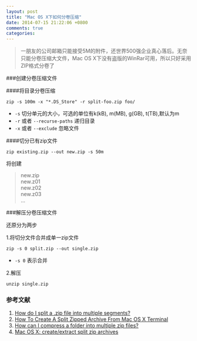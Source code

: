 ```yaml
---
layout: post
title: "Mac OS X下如何分卷压缩"
date: 2014-07-15 21:22:06 +0800
comments: true
categories: 
---
```

> 一朋友的公司邮箱只能接受5M的附件，还世界500强企业真心落后。无奈只能分卷压缩大文件，Mac OS X下没有盗版的WinRar可用，所以只好采用ZIP格式分卷了

###创建分卷压缩文件

####将目录分卷压缩

    zip -s 100m -x "*.DS_Store" -r split-foo.zip foo/

* `-s` 切分单元的大小，可选的单位有k(kB), m(MB), g(GB), t(TB),默认为m
* `-r` 或者 `--recurse-paths` 递归目录
* `-x` 或者 `--exclude` 忽略文件

####切分已有zip文件

    zip existing.zip --out new.zip -s 50m

将创建

>new.zip   
>new.z01     
>new.z02   
>new.z03   
>...

<!-- more -->

###解压分卷压缩文件

还原分为两步

1.将切分文件合并成单一zip文件

    zip -s 0 split.zip --out single.zip

* `-s 0` 表示合并

2.解压

    unzip single.zip 

### 参考文献
1. [How do I split a .zip file into multiple segments?](http://superuser.com/questions/336219/how-do-i-split-a-zip-file-into-multiple-segments)
2. [How To Create A Split Zipped Archive From Mac OS X Terminal](http://www.addictivetips.com/mac-os/how-to-create-a-split-zipped-archive-from-mac-os-x-terminal/)
3. [How can I compress a folder into multiple zip files?](http://apple.stackexchange.com/questions/12371/how-can-i-compress-a-folder-into-multiple-zip-files)
4. [Mac OS X: create/extract split zip archives](http://notepad2.blogspot.jp/2012/12/mac-os-x-createextract-split-zip.html)





